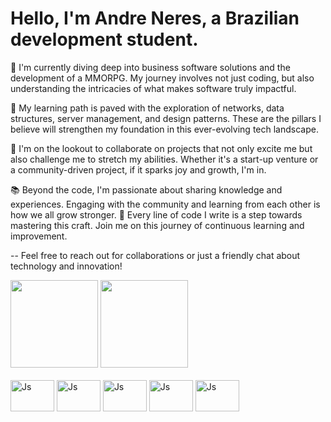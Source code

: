 # Hello, I'm Andre Neres, a Brazilian development student.

🔭 I'm currently diving deep into business software solutions and the development of a MMORPG. My journey involves not just coding, but also understanding the intricacies of what makes software truly impactful.

🌱 My learning path is paved with the exploration of networks, data structures, server management, and design patterns. These are the pillars I believe will strengthen my foundation in this ever-evolving tech landscape.

👯 I'm on the lookout to collaborate on projects that not only excite me but also challenge me to stretch my abilities. Whether it's a start-up venture or a community-driven project, if it sparks joy and growth, I'm in.

📚 Beyond the code, I'm passionate about sharing knowledge and experiences. Engaging with the community and learning from each other is how we all grow stronger.
🌟 Every line of code I write is a step towards mastering this craft. Join me on this journey of continuous learning and improvement.

-- Feel free to reach out for collaborations or just a friendly chat about technology and innovation!

<div>
  <img height="140cm" src="https://github-readme-stats.vercel.app/api?username=neresandre96&show_icons=true&theme=dark&include_all_commits=true&count_private=true"/>
  <img height="140cm" src="https://github-readme-stats.vercel.app/api/top-langs/?username=neresandre96&layout=compact&langs_count=6&theme=dark"/>
</div>

<div style="display: inline-block"><br>
  <img align="center" alt="Js" height="50" width="70" src="https://cdn.jsdelivr.net/gh/devicons/devicon/icons/javascript/javascript-original.svg" />
  <img align="center" alt="Js" height="50" width="70" src="https://cdn.jsdelivr.net/gh/devicons/devicon/icons/csharp/csharp-original.svg" />
  <img align="center" alt="Js" height="50" width="70" src="https://cdn.jsdelivr.net/gh/devicons/devicon/icons/python/python-original.svg" />
  <img align="center" alt="Js" height="50" width="70" src="https://cdn.jsdelivr.net/gh/devicons/devicon/icons/html5/html5-original.svg" />
  <img align="center" alt="Js" height="50" width="70" src="https://cdn.jsdelivr.net/gh/devicons/devicon/icons/css3/css3-original.svg" />
  
</div>
